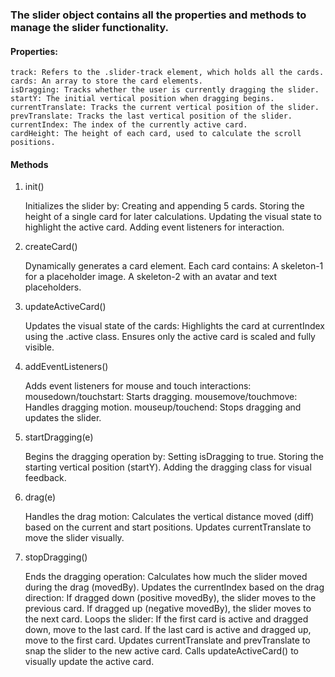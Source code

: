 ### The slider object contains all the properties and methods to manage the slider functionality.

#### Properties:

    track: Refers to the .slider-track element, which holds all the cards.
    cards: An array to store the card elements.
    isDragging: Tracks whether the user is currently dragging the slider.
    startY: The initial vertical position when dragging begins.
    currentTranslate: Tracks the current vertical position of the slider.
    prevTranslate: Tracks the last vertical position of the slider.
    currentIndex: The index of the currently active card.
    cardHeight: The height of each card, used to calculate the scroll positions.

#### Methods

1. init()

   Initializes the slider by:
   Creating and appending 5 cards.
   Storing the height of a single card for later calculations.
   Updating the visual state to highlight the active card.
   Adding event listeners for interaction.

2. createCard()

   Dynamically generates a card element.
   Each card contains:
   A skeleton-1 for a placeholder image.
   A skeleton-2 with an avatar and text placeholders.

3. updateActiveCard()

   Updates the visual state of the cards:
   Highlights the card at currentIndex using the .active class.
   Ensures only the active card is scaled and fully visible.

4. addEventListeners()

   Adds event listeners for mouse and touch interactions:
   mousedown/touchstart: Starts dragging.
   mousemove/touchmove: Handles dragging motion.
   mouseup/touchend: Stops dragging and updates the slider.

5. startDragging(e)

   Begins the dragging operation by:
   Setting isDragging to true.
   Storing the starting vertical position (startY).
   Adding the dragging class for visual feedback.

6. drag(e)

   Handles the drag motion:
   Calculates the vertical distance moved (diff) based on the current and start positions.
   Updates currentTranslate to move the slider visually.

7. stopDragging()

   Ends the dragging operation:
   Calculates how much the slider moved during the drag (movedBy).
   Updates the currentIndex based on the drag direction:
   If dragged down (positive movedBy), the slider moves to the previous card.
   If dragged up (negative movedBy), the slider moves to the next card.
   Loops the slider:
   If the first card is active and dragged down, move to the last card.
   If the last card is active and dragged up, move to the first card.
   Updates currentTranslate and prevTranslate to snap the slider to the new active card.
   Calls updateActiveCard() to visually update the active card.
